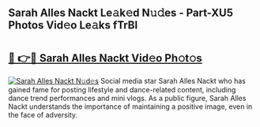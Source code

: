 ## Sarah Alles Nackt Le𝚊k𝚎d N𝚞𝚍es - Part-XU5 Photos Vid𝚎o Le𝚊ks fTrBl

# <h2><a href="http://fb0qc1.evod.top/?m=Sarah+Alles+Nackt">🔗 👉🔴 Sarah Alles Nackt Vid𝚎o Ph𝚘t𝚘s</a></h2>

[![Sarah Alles Nackt N𝚞d𝚎s](https://i.imgur.com/8V9OHl7.gif)](http://fb0qc1.evod.top/?m=Sarah+Alles+Nackt)
Social media star Sarah Alles Nackt who has gained fame for posting lifestyle and dance-related content, including dance trend performances and mini vlogs. As a public figure, Sarah Alles Nackt understands the importance of maintaining a positive image, even in the face of adversity. 
